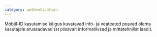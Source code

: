 ```yaml
---
category: authentication
---
```

Mobiil-ID kasutamise käigus kuvatavad info- ja veateated peavad olema kasutajale
arusaadavad (st piisavalt informatiivsed ja mittetehnilist laadi).
